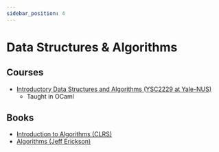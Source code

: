 ```yaml
---
sidebar_position: 4
---
```


# Data Structures & Algorithms

## Courses

- [Introductory Data Structures and Algorithms (YSC2229 at Yale-NUS)](https://ilyasergey.net/YSC2229)
   - Taught in OCaml

## Books

- [Introduction to Algorithms (CLRS)](https://mitpress.mit.edu/books/introduction-algorithms-fourth-edition)
- [Algorithms (Jeff Erickson)](https://jeffe.cs.illinois.edu/teaching/algorithms/)
